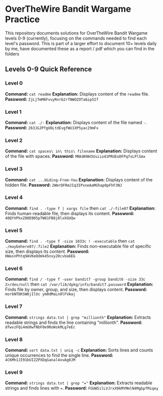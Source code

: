 # OverTheWire Bandit Wargame Practice

This repository documents solutions for OverTheWire Bandit Wargame levels 0-9 (currently), focusing on the commands needed to find each level's password. This is part of a larger effort to document 10+ levels daily by me, have documented these as a report / pdf which you can find in the folders

## Levels 0-9 Quick Reference

### Level 0
**Command:** `cat readme`
**Explanation:** Displays content of the `readme` file.
**Password:** `ZjLjTmM6FvvyRnrb2rfNWOZOTa6ip5If`

### Level 1
**Command:** `cat ./-`
**Explanation:** Displays content of the file named `-`.
**Password:** `263JGJPfgU6LtdEvgfWU1XP5yac29mFx`

### Level 2
**Command:** `cat spaces\ in\ this\ filename`
**Explanation:** Displays content of the file with spaces.
**Password:** `MNk8KNH3Usiio41PRUEoDFPqfxLPlSmx`

### Level 3
**Command:** `cat ...Hiding-From-You`
**Explanation:** Displays content of the hidden file.
**Password:** `2WmrDFRmJIq3IPxneAaMGhap0pFhF3NJ`

### Level 4
**Command:** `find . -type f | xargs file` then `cat ./-file07`
**Explanation:** Finds human-readable file, then displays its content.
**Password:** `40QYVPkxZ00E005pTW81FB8j8lxXGUQw`

### Level 5
**Command:** `find . -type f -size 1033c ! -executable` then `cat ./maybehere07/.file2`
**Explanation:** Finds non-executable file of specific size, then displays its content.
**Password:** `HWasnPhtq9AVKe0dmk45nxy20cvUa6EG`

### Level 6
**Command:** `find / -type f -user bandit7 -group bandit6 -size 33c 2>/dev/null` then `cat /var/lib/dpkg/info/bandit7.password`
**Explanation:** Finds file by owner, group, and size, then displays content.
**Password:** `morbNTDKSW6jIlUc ym0dMaLn0lFVAaj`

### Level 7
**Command:** `strings data.txt | grep "millionth"`
**Explanation:** Extracts readable strings and finds the line containing "millionth".
**Password:** `dfwvzFQi4mU0wfNbF0e9RoWskMLg7eEc`

### Level 8
**Command:** `sort data.txt | uniq -c`
**Explanation:** Sorts lines and counts unique occurrences to find the single line.
**Password:** `4CKMh1JI91bUIZZPXDqGanal4xvAg0JM`

### Level 9
**Command:** `strings data.txt | grep "="`
**Explanation:** Extracts readable strings and finds lines with `=`.
**Password:** `FGUW5ilLVJrxX9kMYMmlN4MgbpfMiqey`
